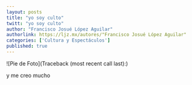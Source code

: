 ```yaml
---
layout: posts
title: "yo soy culto"
twitt: "yo soy culto"
author: "Francisco Josué López Aguilar"
authorlink: https://ljz.mx/autores/"Francisco Josué López Aguilar"
categories: ['Cultura y Espectáculos']
published: true
---
```

![Pie de Foto](Traceback (most recent call last):)

y me creo mucho

